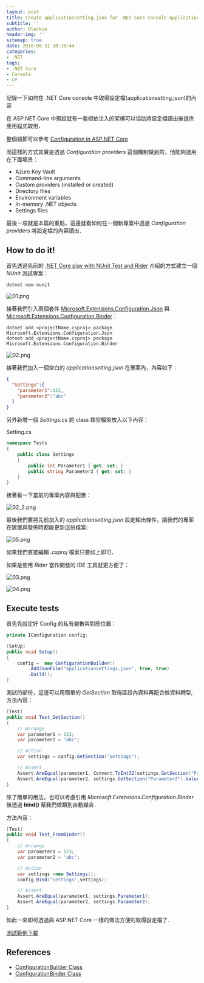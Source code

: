 ```yaml
---
layout: post
title: Create applicationsetting.json for .NET Core Console Application
subtitle: ''
author: Blackie
header-img: ''
sitemap: true
date: 2018-08-31 10:10:44
categories:
- .NET
tags: 
- .NET Core
- Console
- C#
---
```


記錄一下如何在 .NET Core console 中取得設定檔(applicationsetting.json)的內容

<!-- More -->

在 ASP.NET Core 中預設就有一套相依注入的架構可以協助將設定檔讀出後提供應用程式取用．

整個細節可以參考 [Configuration in ASP.NET Core](https://docs.microsoft.com/en-us/aspnet/core/fundamentals/configuration/?view=aspnetcore-2.1)

而這樣的方式其實是透過 *Configuration providers* 這個機制做到的，他能夠運用在下面場景：

- Azure Key Vault
- Command-line arguments
- Custom providers (installed or created)
- Directory files
- Environment variables
- In-memory .NET objects
- Settings files

最後一項就是本篇的重點，這邊就看如何在一個新專案中透過 *Configuration providers* 將設定檔的內容讀出．

## How to do it! ##

首先透過先前的 [.NET Core play with NUnit Test and Rider](http://blackie1019.github.io/2018/08/28/NET-Core-play-with-Nunit-Test-and-Rider/) 介紹的方式建立一個 *NUnit* 測試專案：

    dotnet new nunit

![01.png](01.png)

接著我們引入兩個套件 [Microsoft.Extensions.Configuration.Json](https://www.nuget.org/packages/Microsoft.Extensions.Configuration.Json/) 與 [Microsoft.Extensions.Configuration.Binder](https://www.nuget.org/packages/Microsoft.Extensions.Configuration.Binder/)：

    dotnet add <projectName.csproj> package Microsoft.Extensions.Configuration.Json
    dotnet add <projectName.csproj> package Microsoft.Extensions.Configuration.Binder

![02.png](02.png)

接著我們加入一個空白的 *applicationsetting.json* 在專案內，內容如下：

```json
{
  "Settings":{
    "parameter1":123,
    "parameter2":"abc"
  }
}
```

另外新增一個 *Settings.cs* 的 class 類型檔案放入以下內容：

Setting.cs
```csharp
namespace Tests
{
    public class Settings
    {
        public int Parameter1 { get; set; }
        public string Parameter2 { get; set; }
    }
}
```

接著看一下當前的專案內容與配置：

![02_2.png](02_2.png)

最後我們要將先前加入的 *applicationsetting.json* 設定輸出條件，讓我們的專案在建置與發佈時都能更新這份檔案:

![05.png](05.png)

如果我們直接編輯 *.csproj* 檔案只要如上即可．

如果是使用 *Rider* 當作開發的 IDE 工具就更方便了：

![03.png](03.png)

![04.png](04.png)

## Execute tests ##

首先先設定好 Config 的私有變數與對應位置：

```csharp
private IConfiguration config;

[SetUp]
public void Setup()
{
    config =  new ConfigurationBuilder()
        .AddJsonFile("applicationsettings.json", true, true)
        .Build();
}
```

測試的部份，這邊可以用簡單的 *GetSection* 取得區段內資料再配合做資料轉型, 方法內容：

```csharp
[Test]
public void Test_GetSection()
{
    // Arrange
    var parameter1 = 123;
    var parameter2 = "abc";

    // Action
    var settings = config.GetSection("Settings");

    // Assert
    Assert.AreEqual(parameter1, Convert.ToInt32(settings.GetSection("Parameter1").Value));
    Assert.AreEqual(parameter2, settings.GetSection("Parameter2").Value);
}
```

除了簡單的用法，也可以考慮引用 *Microsoft.Extensions.Configuration.Binder* 後透過 **bind()** 幫我們做類別自動媒合．

方法內容：
```csharp
[Test]
public void Test_FromBinder()
{
    // Arrange
    var parameter1 = 123;
    var parameter2 = "abc";

    // Action
    var settings =new Settings();
    config.Bind("Settings",settings);

    // Assert
    Assert.AreEqual(parameter1, settings.Parameter1);
    Assert.AreEqual(parameter2, settings.Parameter2);
}
```

如此一來即可透過與 ASP.NET Core 一樣的做法方便的取得設定檔了．

[測試範例下載](https://github.com/blackie1019/dotnet-core-config-example)

## References ##

- [ConfigurationBuilder Class](https://docs.microsoft.com/en-us/dotnet/api/microsoft.extensions.configuration.configurationbuilder?view=aspnetcore-2.1)
- [ConfigurationBinder Class](https://docs.microsoft.com/en-us/dotnet/api/microsoft.extensions.configuration.configurationbinder?view=aspnetcore-2.1)